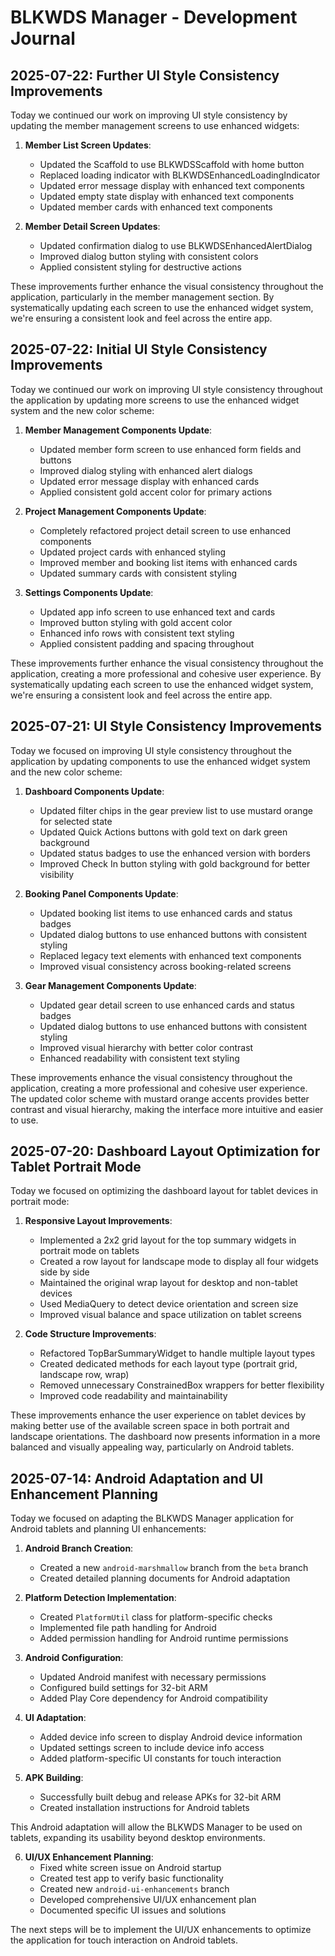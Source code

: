 # BLKWDS Manager - Development Journal

## 2025-07-22: Further UI Style Consistency Improvements

Today we continued our work on improving UI style consistency by updating the member management screens to use enhanced widgets:

1. **Member List Screen Updates**:
   - Updated the Scaffold to use BLKWDSScaffold with home button
   - Replaced loading indicator with BLKWDSEnhancedLoadingIndicator
   - Updated error message display with enhanced text components
   - Updated empty state display with enhanced text components
   - Updated member cards with enhanced text components

2. **Member Detail Screen Updates**:
   - Updated confirmation dialog to use BLKWDSEnhancedAlertDialog
   - Improved dialog button styling with consistent colors
   - Applied consistent styling for destructive actions

These improvements further enhance the visual consistency throughout the application, particularly in the member management section. By systematically updating each screen to use the enhanced widget system, we're ensuring a consistent look and feel across the entire app.

## 2025-07-22: Initial UI Style Consistency Improvements

Today we continued our work on improving UI style consistency throughout the application by updating more screens to use the enhanced widget system and the new color scheme:

1. **Member Management Components Update**:
   - Updated member form screen to use enhanced form fields and buttons
   - Improved dialog styling with enhanced alert dialogs
   - Updated error message display with enhanced cards
   - Applied consistent gold accent color for primary actions

2. **Project Management Components Update**:
   - Completely refactored project detail screen to use enhanced components
   - Updated project cards with enhanced styling
   - Improved member and booking list items with enhanced cards
   - Updated summary cards with consistent styling

3. **Settings Components Update**:
   - Updated app info screen to use enhanced text and cards
   - Improved button styling with gold accent color
   - Enhanced info rows with consistent text styling
   - Applied consistent padding and spacing throughout

These improvements further enhance the visual consistency throughout the application, creating a more professional and cohesive user experience. By systematically updating each screen to use the enhanced widget system, we're ensuring a consistent look and feel across the entire app.

## 2025-07-21: UI Style Consistency Improvements

Today we focused on improving UI style consistency throughout the application by updating components to use the enhanced widget system and the new color scheme:

1. **Dashboard Components Update**:
   - Updated filter chips in the gear preview list to use mustard orange for selected state
   - Updated Quick Actions buttons with gold text on dark green background
   - Updated status badges to use the enhanced version with borders
   - Improved Check In button styling with gold background for better visibility

2. **Booking Panel Components Update**:
   - Updated booking list items to use enhanced cards and status badges
   - Updated dialog buttons to use enhanced buttons with consistent styling
   - Replaced legacy text elements with enhanced text components
   - Improved visual consistency across booking-related screens

3. **Gear Management Components Update**:
   - Updated gear detail screen to use enhanced cards and status badges
   - Updated dialog buttons to use enhanced buttons with consistent styling
   - Improved visual hierarchy with better color contrast
   - Enhanced readability with consistent text styling

These improvements enhance the visual consistency throughout the application, creating a more professional and cohesive user experience. The updated color scheme with mustard orange accents provides better contrast and visual hierarchy, making the interface more intuitive and easier to use.

## 2025-07-20: Dashboard Layout Optimization for Tablet Portrait Mode

Today we focused on optimizing the dashboard layout for tablet devices in portrait mode:

1. **Responsive Layout Improvements**:
   - Implemented a 2x2 grid layout for the top summary widgets in portrait mode on tablets
   - Created a row layout for landscape mode to display all four widgets side by side
   - Maintained the original wrap layout for desktop and non-tablet devices
   - Used MediaQuery to detect device orientation and screen size
   - Improved visual balance and space utilization on tablet screens

2. **Code Structure Improvements**:
   - Refactored TopBarSummaryWidget to handle multiple layout types
   - Created dedicated methods for each layout type (portrait grid, landscape row, wrap)
   - Removed unnecessary ConstrainedBox wrappers for better flexibility
   - Improved code readability and maintainability

These improvements enhance the user experience on tablet devices by making better use of the available screen space in both portrait and landscape orientations. The dashboard now presents information in a more balanced and visually appealing way, particularly on Android tablets.

## 2025-07-14: Android Adaptation and UI Enhancement Planning

Today we focused on adapting the BLKWDS Manager application for Android tablets and planning UI enhancements:

1. **Android Branch Creation**:
   - Created a new `android-marshmallow` branch from the `beta` branch
   - Created detailed planning documents for Android adaptation

2. **Platform Detection Implementation**:
   - Created `PlatformUtil` class for platform-specific checks
   - Implemented file path handling for Android
   - Added permission handling for Android runtime permissions

3. **Android Configuration**:
   - Updated Android manifest with necessary permissions
   - Configured build settings for 32-bit ARM
   - Added Play Core dependency for Android compatibility

4. **UI Adaptation**:
   - Added device info screen to display Android device information
   - Updated settings screen to include device info access
   - Added platform-specific UI constants for touch interaction

5. **APK Building**:
   - Successfully built debug and release APKs for 32-bit ARM
   - Created installation instructions for Android tablets

This Android adaptation will allow the BLKWDS Manager to be used on tablets, expanding its usability beyond desktop environments.

6. **UI/UX Enhancement Planning**:
   - Fixed white screen issue on Android startup
   - Created test app to verify basic functionality
   - Created new `android-ui-enhancements` branch
   - Developed comprehensive UI/UX enhancement plan
   - Documented specific UI issues and solutions

The next steps will be to implement the UI/UX enhancements to optimize the application for touch interaction on Android tablets.
